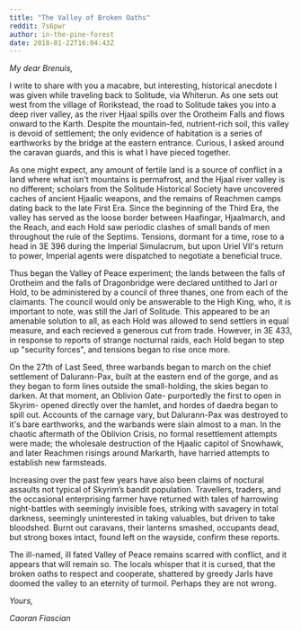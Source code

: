 ```yaml
---
title: "The Valley of Broken Oaths"
reddit: 7s6pwr
author: in-the-pine-forest
date: 2018-01-22T16:04:43Z
---
```


*My dear Brenuis,*

I write to share with you a macabre, but interesting, historical anecdote I was given while traveling back to Solitude, via Whiterun. As one sets out west from the village of Rorikstead, the road to Solitude takes you into a deep river valley, as the river Hjaal spills over the Orotheim Falls and flows onward to the Karth. Despite the mountain-fed, nutrient-rich soil, this valley is devoid of settlement; the only evidence of habitation is a series of earthworks by the bridge at the eastern entrance. Curious, I asked around the caravan guards, and this is what I have pieced together.

As one might expect, any amount of fertile land is a source of conflict in a land where what isn't mountains is permafrost, and the Hjaal river valley is no different; scholars from the Solitude Historical Society have uncovered caches of ancient Hjaalic weapons, and the remains of Reachmen camps dating back to the late First Era. Since the beginning of the Third Era, the valley has served as the loose border between Haafingar, Hjaalmarch, and the Reach, and each Hold saw periodic clashes of small bands of men throughout the rule of the Septims. Tensions, dormant for a time, rose to a head in 3E 396 during the Imperial Simulacrum, but upon Uriel VII's return to power, Imperial agents were dispatched to negotiate a beneficial truce.

Thus began the Valley of Peace experiment; the lands between the falls of Orotheim and the falls of Dragonbridge were declared untithed to Jarl or Hold, to be administered by a council of three thanes, one from each of the claimants. The council would only be answerable to the High King, who, it is important to note, was still the Jarl of Solitude. This appeared to be an amenable solution to all, as each Hold was allowed to send settlers in equal measure, and each recieved a generous cut from trade. However, in 3E 433, in response to reports of strange nocturnal raids, each Hold began to step up "security forces", and tensions began to rise once more.

On the 27th of Last Seed, three warbands began to march on the chief settlement of Dalurann-Pax, built at the eastern end of the gorge, and as they began to form lines outside the small-holding, the skies began to darken. At that moment, an Oblivion Gate- purportedly the first to open in Skyrim- opened directly over the hamlet, and hordes of daedra began to spill out. Accounts of the carnage vary, but Dalurann-Pax was destroyed to it's bare earthworks, and the warbands were slain almost to a man. In the chaotic aftermath of the Oblivion Crisis, no formal resettlement attempts were made; the wholesale destruction of the Hjaalic capitol of Snowhawk, and later Reachmen risings around Markarth, have harried attempts to establish new farmsteads.

Increasing over the past few years have also been claims of noctural assaults not typical of Skyrim’s bandit population. Travellers, traders, and the occasional enterprising farmer have returned with tales of harrowing night-battles with seemingly invisible foes, striking with savagery in total darkness, seemingly uninterested in taking valuables, but driven to take bloodshed. Burnt out caravans, their lanterns smashed, occupants dead, but strong boxes intact, found left on the wayside, confirm these reports.

The ill-named, ill fated Valley of Peace remains scarred with conflict, and it appears that will remain so. The locals whisper that it is cursed, that the broken oaths to respect and cooperate, shattered by greedy Jarls have doomed the valley to an eternity of turmoil. Perhaps they are not wrong. 

*Yours,*

*Caoran Fiascian*
